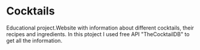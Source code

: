 
# Cocktails

Educational project.Website with information about different cocktails, their recipes and ingredients. In this ptoject I used free API "TheCocktailDB" to get all the information.

